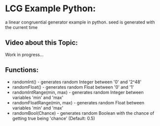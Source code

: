 # LCG Example Python:

a linear congruential generator example in python. seed is generated with the current time

## Video about this Topic:

Work in progress...

## Functions:

- randomInt() - generates random Integer between '0' and '2^48'
- randomFloat() - generates random Float between '0' and '1'
- randomIntRange(min, max) - generates random Integer between variables 'min' and 'max'
- randomFloatRange(min, max) - generates random Float between variables 'min' and 'max'
- randomBool(Chance) - generates random Boolean with the chance of getting true being 'chance' (Default: 0.5)
